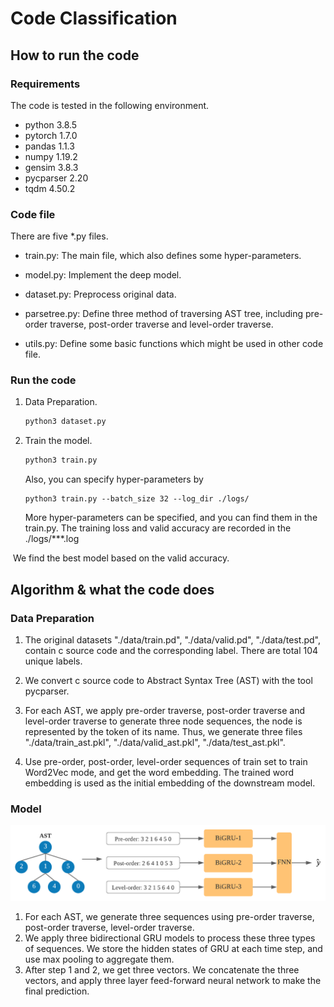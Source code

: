 # Code Classification

## How to run the code

### Requirements

The code is tested in the following environment.

* python 3.8.5
* pytorch 1.7.0
* pandas 1.1.3
* numpy 1.19.2
* gensim 3.8.3
* pycparser 2.20
* tqdm 4.50.2



### Code file

There are five *.py files.

* train.py: The main file, which also defines some hyper-parameters. 

* model.py: Implement the deep model. 

* dataset.py: Preprocess original data.

* parsetree.py: Define three method of traversing AST tree, including pre-order traverse, post-order traverse and level-order traverse.

* utils.py: Define some basic functions which might be used in other code file.

  

### Run the code

1. Data Preparation.

   ```python
   python3 dataset.py
   ```

2. Train the model.

   ```python
   python3 train.py
   ```

   Also, you can specify hyper-parameters by

   ```
   python3 train.py --batch_size 32 --log_dir ./logs/
   ```

   More hyper-parameters can be specified, and you can find them in the train.py. The training loss and valid accuracy are recorded in the ./logs/***.log

​		We find the best model based on the valid accuracy.



## Algorithm & what the code does

### Data Preparation

1. The original datasets "./data/train.pd", "./data/valid.pd", "./data/test.pd", contain c source code and the corresponding label. There are total 104 unique labels.

2. We convert c source code to Abstract Syntax Tree (AST) with the tool pycparser. 
3. For each AST, we apply pre-order traverse, post-order traverse and level-order traverse to generate three node sequences, the node is represented by the token of its name. Thus, we generate three files "./data/train_ast.pkl", "./data/valid_ast.pkl", "./data/test_ast.pkl". 
4. Use pre-order, post-order, level-order sequences of train set to train Word2Vec mode, and get the word embedding. The trained word embedding is used as the initial embedding of the downstream model.



### Model

![](./img/model.png)

1. For each AST, we generate three sequences using pre-order traverse, post-order traverse, level-order traverse.
2. We apply three bidirectional GRU models to process these three types of sequences. We store the hidden states of GRU at each time step, and use max pooling to aggregate them.
3. After step 1 and 2, we get three vectors. We concatenate the three vectors, and apply three layer feed-forward neural network to make the final prediction.



























